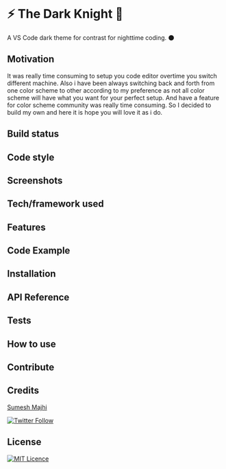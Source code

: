 # ⚡ The Dark Knight 🦇

A VS Code dark theme for contrast for nighttime coding. 🌑

## Motivation

It was really time consuming to setup you code editor overtime you switch different machine. Also i have been always switching back and forth from one color scheme to other according to my preference as not all color scheme will have what you want for your perfect setup. And have a feature for color scheme community was really time consuming. So I decided to build my own and here it is hope you will love it as i do.

## Build status

## Code style

## Screenshots

## Tech/framework used

## Features

## Code Example

## Installation

## API Reference

## Tests

## How to use

## Contribute

## Credits

[Sumesh Majhi](https://github.com/MajhiRockzZ) 

[![Twitter Follow](https://img.shields.io/twitter/follow/MajhiRockzZ?style=social)](https://twitter.com/MajhiRockzZ)

## License
[![MIT Licence](https://badges.frapsoft.com/os/mit/mit-175x39.png?v=103)](https://opensource.org/licenses/mit-license.php)